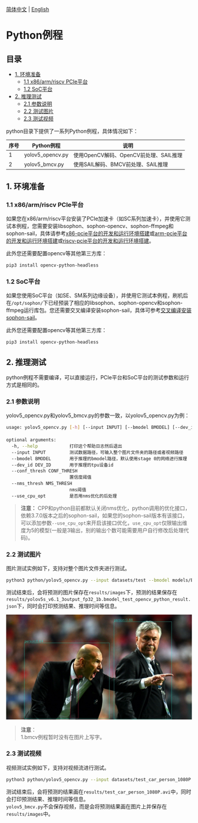 [简体中文](./README.md) | [English](./README_EN.md)

# Python例程

## 目录

* [1. 环境准备](#1-环境准备)
    * [1.1 x86/arm/riscv PCIe平台](#11-x86armriscv-pcie平台)
    * [1.2 SoC平台](#12-soc平台)
* [2. 推理测试](#2-推理测试)
    * [2.1 参数说明](#21-参数说明)
    * [2.2 测试图片](#22-测试图片)
    * [2.3 测试视频](#23-测试视频)

python目录下提供了一系列Python例程，具体情况如下：

| 序号 |  Python例程      | 说明                                |
| ---- | ---------------- | -----------------------------------  |
| 1    | yolov5_opencv.py | 使用OpenCV解码、OpenCV前处理、SAIL推理 |
| 2    | yolov5_bmcv.py   | 使用SAIL解码、BMCV前处理、SAIL推理 |

## 1. 环境准备
### 1.1 x86/arm/riscv PCIe平台

如果您在x86/arm/riscv平台安装了PCIe加速卡（如SC系列加速卡），并使用它测试本例程，您需要安装libsophon、sophon-opencv、sophon-ffmpeg和sophon-sail，具体请参考[x86-pcie平台的开发和运行环境搭建](../../../docs/Environment_Install_Guide.md#3-x86-pcie平台的开发和运行环境搭建)或[arm-pcie平台的开发和运行环境搭建](../../../docs/Environment_Install_Guide.md#5-arm-pcie平台的开发和运行环境搭建)或[riscv-pcie平台的开发和运行环境搭建](../../../docs/Environment_Install_Guide.md#6-riscv-pcie平台的开发和运行环境搭建)。

此外您还需要配置opencv等其他第三方库：
```bash
pip3 install opencv-python-headless
```

### 1.2 SoC平台

如果您使用SoC平台（如SE、SM系列边缘设备），并使用它测试本例程，刷机后在`/opt/sophon/`下已经预装了相应的libsophon、sophon-opencv和sophon-ffmpeg运行库包。您还需要交叉编译安装sophon-sail，具体可参考[交叉编译安装sophon-sail](../../../docs/Environment_Install_Guide.md#42-交叉编译安装sophon-sail)。

此外您还需要配置opencv等其他第三方库：
```bash
pip3 install opencv-python-headless
```
## 2. 推理测试
python例程不需要编译，可以直接运行，PCIe平台和SoC平台的测试参数和运行方式是相同的。
### 2.1 参数说明
yolov5_opencv.py和yolov5_bmcv.py的参数一致，以yolov5_opencv.py为例：
```bash
usage: yolov5_opencv.py [-h] [--input INPUT] [--bmodel BMODEL] [--dev_id DEV_ID] [--conf_thresh CONF_THRESH] [--nms_thresh NMS_THRESH] [--use_cpu_opt]

optional arguments:
  -h, --help            打印这个帮助日志然后退出
  --input INPUT         测试数据路径，可输入整个图片文件夹的路径或者视频路径
  --bmodel BMODEL       用于推理的bmodel路径，默认使用stage 0的网络进行推理
  --dev_id DEV_ID       用于推理的tpu设备id
  --conf_thresh CONF_THRESH
                        置信度阈值
  --nms_thresh NMS_THRESH
                        nms阈值
  --use_cpu_opt         是否用nms优化的后处理
```

> **注意：** CPP和python目前都默认关闭nms优化，python调用的优化接口，依赖3.7.0版本之后的sophon-sail，如果您的sophon-sail版本有该接口，可以添加参数`--use_cpu_opt`来开启该接口优化，`use_cpu_opt`仅限输出维度为5的模型(一般是3输出，别的输出个数可能需要用户自行修改后处理代码)。

### 2.2 测试图片
图片测试实例如下，支持对整个图片文件夹进行测试。
```bash
python3 python/yolov5_opencv.py --input datasets/test --bmodel models/BM1684/yolov5s_v6.1_3output_fp32_1b.bmodel --dev_id 0 --conf_thresh 0.5 --nms_thresh 0.5 #--use_cpu_opt
```
测试结束后，会将预测的图片保存在`results/images`下，预测的结果保存在`results/yolov5s_v6.1_3output_fp32_1b.bmodel_test_opencv_python_result.json`下，同时会打印预测结果、推理时间等信息。

![res](../pics/zidane_python_opencv.jpg)

> **注意**：  
> 1.bmcv例程暂时没有在图片上写字。

### 2.3 测试视频
视频测试实例如下，支持对视频流进行测试。
```bash
python3 python/yolov5_opencv.py --input datasets/test_car_person_1080P.mp4 --bmodel models/BM1684/yolov5s_v6.1_3output_fp32_1b.bmodel --dev_id 0 --conf_thresh 0.5 --nms_thresh 0.5 #--use_cpu_opt
```
测试结束后，会将预测的结果画在`results/test_car_person_1080P.avi`中，同时会打印预测结果、推理时间等信息。  
`yolov5_bmcv.py`不会保存视频，而是会将预测结果画在图片上并保存在`results/images`中。

